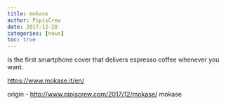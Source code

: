 ```yaml
---
title: mokase
author: PipisCrew
date: 2017-12-28
categories: [news]
toc: true
---
```


Is the first smartphone cover that delivers espresso coffee whenever you want.

https://www.mokase.it/en/

origin - http://www.pipiscrew.com/2017/12/mokase/ mokase